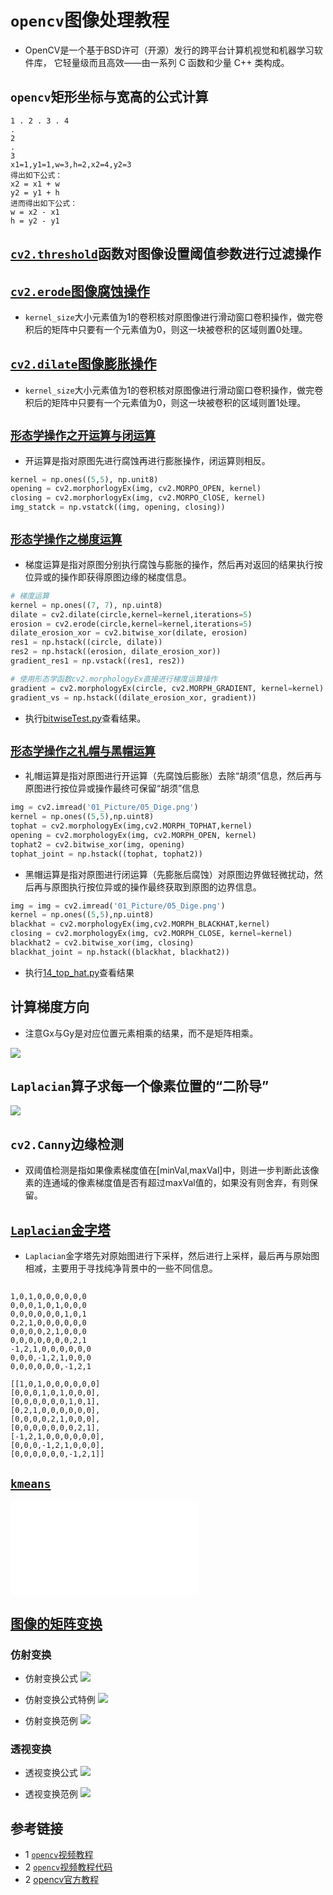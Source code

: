 # `opencv`图像处理教程
* OpenCV是一个基于BSD许可（开源）发行的跨平台计算机视觉和机器学习软件库， 它轻量级而且高效——由一系列 C 函数和少量 C++ 类构成。

## `opencv`矩形坐标与宽高的公式计算
```text
1 . 2 . 3 . 4
.  
2 
.
3
x1=1,y1=1,w=3,h=2,x2=4,y2=3
得出如下公式：
x2 = x1 + w
y2 = y1 + h
进而得出如下公式：
w = x2 - x1
h = y2 - y1
```

## [`cv2.threshold`](https://www.bilibili.com/video/BV1PV411774y?p=9&vd_source=df8b73f15b5a0311fd8a1646ccd07daf)函数对图像设置阈值参数进行过滤操作

## [`cv2.erode`图像腐蚀操作](https://www.bilibili.com/video/BV1PV411774y?p=12&vd_source=df8b73f15b5a0311fd8a1646ccd07daf)
* `kernel_size`大小元素值为1的卷积核对原图像进行滑动窗口卷积操作，做完卷积后的矩阵中只要有一个元素值为0，则这一块被卷积的区域则置0处理。

## [`cv2.dilate`图像膨胀操作](https://www.bilibili.com/video/BV1PV411774y?p=12&vd_source=df8b73f15b5a0311fd8a1646ccd07daf)
* `kernel_size`大小元素值为1的卷积核对原图像进行滑动窗口卷积操作，做完卷积后的矩阵中只要有一个元素值为0，则这一块被卷积的区域则置1处理。

## [`形态学操作之开运算与闭运算`](https://www.bilibili.com/video/BV1PV411774y?p=14&vd_source=df8b73f15b5a0311fd8a1646ccd07daf)
* 开运算是指对原图先进行腐蚀再进行膨胀操作，闭运算则相反。
```python
kernel = np.ones((5,5), np.unit8)
opening = cv2.morphorlogyEx(img, cv2.MORPO_OPEN, kernel)
closing = cv2.morphorlogyEx(img, cv2.MORPO_ClOSE, kernel)
img_statck = np.vstatck((img, opening, closing))
```

## [`形态学操作之梯度运算`](https://www.bilibili.com/video/BV1PV411774y?p=15&vd_source=df8b73f15b5a0311fd8a1646ccd07daf)
* 梯度运算是指对原图分别执行腐蚀与膨胀的操作，然后再对返回的结果执行按位异或的操作即获得原图边缘的梯度信息。
```python
# 梯度运算
kernel = np.ones((7, 7), np.uint8)
dilate = cv2.dilate(circle,kernel=kernel,iterations=5)
erosion = cv2.erode(circle,kernel=kernel,iterations=5)
dilate_erosion_xor = cv2.bitwise_xor(dilate, erosion)
res1 = np.hstack((circle, dilate))
res2 = np.hstack((erosion, dilate_erosion_xor))
gradient_res1 = np.vstack((res1, res2))

# 使用形态学函数cv2.morphologyEx直接进行梯度运算操作
gradient = cv2.morphologyEx(circle, cv2.MORPH_GRADIENT, kernel=kernel)
gradient_vs = np.hstack((dilate_erosion_xor, gradient))
```
* 执行[bitwiseTest.py](src/bitwiseTest.py)查看结果。

## [`形态学操作之礼帽与黑帽运算`](https://www.bilibili.com/video/BV1PV411774y?p=16&vd_source=df8b73f15b5a0311fd8a1646ccd07daf)
* 礼帽运算是指对原图进行开运算（先腐蚀后膨胀）去除“胡须”信息，然后再与原图进行按位异或操作最终可保留“胡须”信息
```python
img = cv2.imread('01_Picture/05_Dige.png')
kernel = np.ones((5,5),np.uint8)
tophat = cv2.morphologyEx(img,cv2.MORPH_TOPHAT,kernel)
opening = cv2.morphologyEx(img, cv2.MORPH_OPEN, kernel)
tophat2 = cv2.bitwise_xor(img, opening)
tophat_joint = np.hstack((tophat, tophat2))
```
* 黑帽运算是指对原图进行闭运算（先膨胀后腐蚀）对原图边界做轻微扰动，然后再与原图执行按位异或的操作最终获取到原图的边界信息。
```python
img = img = cv2.imread('01_Picture/05_Dige.png')
kernel = np.ones((5,5),np.uint8)
blackhat = cv2.morphologyEx(img,cv2.MORPH_BLACKHAT,kernel)
closing = cv2.morphologyEx(img, cv2.MORPH_CLOSE, kernel=kernel)
blackhat2 = cv2.bitwise_xor(img, closing)
blackhat_joint = np.hstack((blackhat, blackhat2))
```
* 执行[14_top_hat.py](opencv_tutorial/14_top_hat.py)查看结果

## 计算梯度方向
* 注意Gx与Gy是对应位置元素相乘的结果，而不是矩阵相乘。

![](opencv_tutorial/data/gradient_direction.png)


## `Laplacian`算子求每一个像素位置的“二阶导”
![](opencv_tutorial/data/LaplacianFormula.png)

## `cv2.Canny`边缘检测
* 双阈值检测是指如果像素梯度值在[minVal,maxVal]中，则进一步判断此该像素的连通域的像素梯度值是否有超过maxVal值的，如果没有则舍弃，有则保留。


## [`Laplacian`金字塔](opencv_tutorial/LaplacianPyramidTest.py)
* `Laplacian`金字塔先对原始图进行下采样，然后进行上采样，最后再与原始图相减，主要用于寻找纯净背景中的一些不同信息。

## 
```text
1,0,1,0,0,0,0,0,0
0,0,0,1,0,1,0,0,0
0,0,0,0,0,0,1,0,1
0,2,1,0,0,0,0,0,0
0,0,0,0,2,1,0,0,0
0,0,0,0,0,0,0,2,1
-1,2,1,0,0,0,0,0,0
0,0,0,-1,2,1,0,0,0
0,0,0,0,0,0,-1,2,1

[[1,0,1,0,0,0,0,0,0]
[0,0,0,1,0,1,0,0,0],
[0,0,0,0,0,0,1,0,1],
[0,2,1,0,0,0,0,0,0],
[0,0,0,0,2,1,0,0,0],
[0,0,0,0,0,0,0,2,1],
[-1,2,1,0,0,0,0,0,0],
[0,0,0,-1,2,1,0,0,0],
[0,0,0,0,0,0,-1,2,1]]

```

## [`kmeans`](https://docs.opencv.org/3.4/d1/d5c/tutorial_py_kmeans_opencv.html)
![](src/kmeansTest.py)



## [图像的矩阵变换](https://docs.opencv.org/4.x/da/d6e/tutorial_py_geometric_transformations.html)

### 仿射变换[](https://docs.opencv.org/4.x/da/d54/group__imgproc__transform.html#ga0203d9ee5fcd28d40dbc4a1ea4451983)
* 仿射变换公式
![](data/%E4%BB%BF%E5%B0%84%E5%8F%98%E6%8D%A2%E5%85%AC%E5%BC%8F.png)

* 仿射变换公式特例
![](data/%E4%BB%BF%E5%B0%84%E5%8F%98%E6%8D%A2%E7%9A%84%E7%89%B9%E4%BE%8B.png)

* 仿射变换范例
![](data/%E4%BB%BF%E5%B0%84%E5%8F%98%E6%8D%A2%E8%8C%83%E4%BE%8B.jpg)

### 透视变换[](https://docs.opencv.org/4.x/da/d54/group__imgproc__transform.html#gaf73673a7e8e18ec6963e3774e6a94b87)
* 透视变换公式
![](data/%E9%80%8F%E8%A7%86%E5%8F%98%E6%8D%A2%E5%85%AC%E5%BC%8F.png)

* 透视变换范例
![](data/%E9%80%8F%E8%A7%86%E5%8F%98%E6%8D%A2%E8%8C%83%E4%BE%8B.jpg)


## 参考链接
* 1 [`opencv`视频教程](https://www.bilibili.com/video/BV1PV411774y?p=9&vd_source=df8b73f15b5a0311fd8a1646ccd07daf)
* 2 [`opencv`视频教程代码](https://github.com/Amanda-Barbara/opencv_tutorial)
* 2 [opencv官方教程](https://docs.opencv.org/4.x/d7/da8/tutorial_table_of_content_imgproc.html)